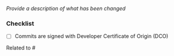 <!-- Thank you for contributing!

     Read more about how you can contribute in our contribution guide:
     https://github.com/kedacore/keda/blob/master/CONTRIBUTING.md
-->

_Provide a description of what has been changed_

### Checklist

- [ ] Commits are signed with Developer Certificate of Origin (DCO)

Related to #
